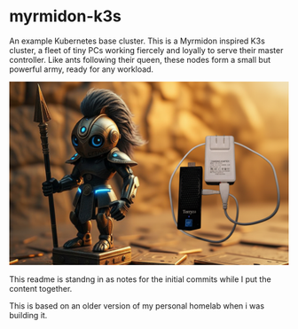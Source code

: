 # myrmidon-k3s
An example Kubernetes base cluster. This is a Myrmidon inspired K3s cluster, a fleet of tiny PCs working fiercely and loyally to serve their master controller. Like ants following their queen, these nodes form a small but powerful army, ready for any workload.


![The First Myrmidon Soldier](https://raw.githubusercontent.com/clustershed/images/refs/heads/main/myrmidon-0-figure-and-hardware.png)



This readme is standng in as notes for the initial commits while I put the content together.


This is based on an older version of my personal homelab when i was building it.





